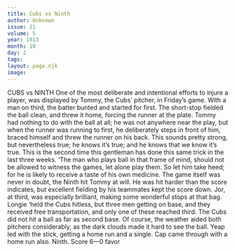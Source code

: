```yaml
---
title: Cubs vs Ninth
author: Unknown
issue: 21
volume: 5
year: 1913
month: 10
day: 2
tags:
layout: page.njk
image:
---
```

CUBS vs NINTH    One of the most deliberate and intentional efforts to injure a player, was displayed by Tommy, the Cubs’ pitcher, in Friday’s game. With a man on third, the batter bunted and started for first. The short-stop fielded the ball clean, and threw it home, forcing the runner at the plate. Tommy had nothing to do with the ball at all; he was not anywhere near the play, but when the runner was running to first, he deliberately steps in front of him, braced himself and threw the runner on his back. This sounds pretty strong, but nevertheless true; he knows it’s true; and he knows that we know it’s true. This is the second time this gentleman has done this same trick in the last three weeks. ‘The man who plays ball in that frame of mind, should not be allowed to witness the games, let alone play them. So let him take heed; for he is likely to receive a taste of his own medicine. The game itself was never in doubt, the Ninth hit Tommy at will. He was hit harder than the score indicates, but excellent fielding by his teammates kept the score down. Jor, at third, was especially brilliant, making some wonderful stops at that bag. Longie ‘held the Cubs hitless, but three men getting on base, and they received free transportation, and only one of these reached third. The Cubs did not hit a ball as far as second base. Of course, the weather aided both pitchers considerably, as the dark clouds made it hard to see the ball. Yeap led with the stick, getting a home run and a single. Cap came through with a home run also. Ninth. Score 6—0 favor 





